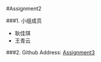 #Assignment2

###1. 小组成员
+ 耿佳琪
+ 王青云

###2. Github Address: 
[Assignment3](https://github.com/vis2014/Assignment3)
